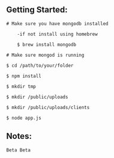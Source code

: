 Getting Started:
---------------

	# Make sure you have mongodb installed 
		
		-if not install using homebrew
		
		$ brew install mongodb

	# Make sure mongod is running	
	
	$ cd /path/to/your/folder

	$ npm install
	
	$ mkdir tmp
	
	$ mkdir /public/uploads	

	$ mkdir /public/uploads/clients	

	$ node app.js
	
	


Notes:
---------------

	Beta Beta


